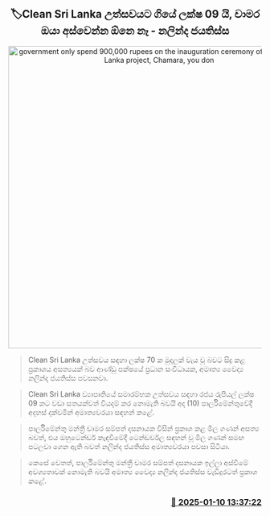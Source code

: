 <p align='center'><b><h2 align='center' title='government only spend 900,000 rupees on the inauguration ceremony of the Clean Sri Lanka project, Chamara, you don't need to resign - Nalinda Jayatissa'>🏷Clean Sri Lanka උත්සවයට ගියේ ලක්ෂ 09 යි, චාමර ඔයා අස්වෙන්න ඕනෙ නෑ - නලින්ද ජයතිස්ස</h2></b></p>
<p align='center'><img src='https://helakuru.sgp1.cdn.digitaloceanspaces.com/esana/images/lib/nalinda-jayathissa-parliment.jpg' width='600' alt='government only spend 900,000 rupees on the inauguration ceremony of the Clean Sri Lanka project, Chamara, you don't need to resign - Nalinda Jayatissa'></p>

> Clean Sri Lanka උත්සවය සඳහා ලක්ෂ 70 ක මුදලක් වැය වූ බවට සිදු කළ ප්‍රකාශය අසත්‍යයක් බව ආණ්ඩු පක්ෂයේ ප්‍රධාන සංවිධායක, අමාත්‍ය වෛද්‍ය නලින්ද ජයතිස්ස පවසනවා.

> Clean Sri Lanka ව්‍යාපෘතියේ සමාරම්භක උත්සවය සඳහා රජය රුපියල් ලක්ෂ 09 කට වඩා සතයක්වත් වියදම් කර නොමැති බවයි අද (10) පාර්ලිමේන්තුවේදී අදහස් දක්වමින් අමාත්‍යවරයා සඳහන් කළේ.

> පාර්ලිමේන්තු මන්ත්‍රී චාමර සම්පත් දසනායක විසින් ප්‍රකාශ කළ මිල ගණන් අසත්‍ය බවත්, එය ඔහු ​ටෙන්ඩර් කැඳවීමේදී ටෙන්ඩර්වල සඳහන් වූ මිල ගණන් සමඟ පටලවා ගෙ​න ඇති බවත් නලින්ද ජයතිස්​ස අමාත්‍යවරයා පවසා සිටියා.

> කෙසේ වෙතත්, පාර්ලිමේන්තු මන්ත්‍රී චාමර සම්පත් දසනායක ඉල්ලා අස්වීමේ අවශ්‍යතාවක් නොමැති බවයි අමාත්‍ය වෛද්‍ය නලින්ද ජයතිස්ස වැඩිදුරටත් ප්‍රකාශ කළේ. 



<h3 align='right'><a href='https://www.helakuru.lk/esana/p/106500/'>📅 2025-01-10 13:37:22</a></h3>

